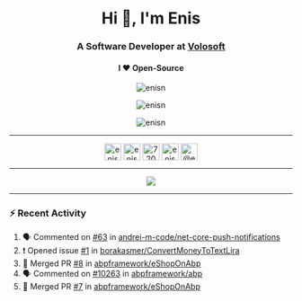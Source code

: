 <h1 align="center">Hi 👋, I'm Enis</h1>
<h3 align="center">A Software Developer at <a href="https://volosoft.com/">Volosoft</a></h3>

<h4 align="center"> I ❤ Open-Source</h4>

<p align="center"> <img src="https://komarev.com/ghpvc/?username=enisn" alt="enisn" /> </p>

<p align="center">
<img src="https://github-readme-stats.vercel.app/api/top-langs/?username=enisn&layout=compact" alt="enisn" />
</p>

<p align="center">
<img src="https://github-readme-stats.vercel.app/api?username=enisn&show_icons=true&count_private=true" alt="enisn" />
</p>

<hr />

<p align="center">
<a href="https://dev.to/enisn" target="blank"><img align="center" src="https://cdn.jsdelivr.net/npm/simple-icons@3.0.1/icons/dev-dot-to.svg" alt="enisn" height="30" width="30" /></a>
<a href="https://twitter.com/enisnecipoglu" target="blank"><img align="center" src="https://cdn.jsdelivr.net/npm/simple-icons@3.0.1/icons/twitter.svg" alt="enisnecipoglu" height="30" width="30" /></a>
<a href="https://stackoverflow.com/users/7200126" target="blank"><img align="center" src="https://cdn.jsdelivr.net/npm/simple-icons@3.0.1/icons/stackoverflow.svg" alt="7200126" height="30" width="30" /></a>
<a href="https://instagram.com/enisnecipoglu" target="blank"><img align="center" src="https://cdn.jsdelivr.net/npm/simple-icons@3.0.1/icons/instagram.svg" alt="enisnecipoglu" height="30" width="30" /></a>
<a href="https://medium.com/@enis.necipoglu" target="blank"><img align="center" src="https://cdn.jsdelivr.net/npm/simple-icons@3.0.1/icons/medium.svg" alt="@enis.necipoglu" height="30" width="30" /></a>
</p>

<hr />

<p align="center">
  <a href="https://spotify-github-profile.vercel.app/api/view?uid=enis.necipoglu&redirect=true">
    <img src="https://spotify-github-profile.vercel.app/api/view?uid=enis.necipoglu&cover_image=true&theme=default" />
  </a>
</p>
<hr />

### :zap: Recent Activity

<!--START_SECTION:activity-->
1. 🗣 Commented on [#63](https://github.com/andrei-m-code/net-core-push-notifications/issues/63) in [andrei-m-code/net-core-push-notifications](https://github.com/andrei-m-code/net-core-push-notifications)
2. ❗️ Opened issue [#1](https://github.com/borakasmer/ConvertMoneyToTextLira/issues/1) in [borakasmer/ConvertMoneyToTextLira](https://github.com/borakasmer/ConvertMoneyToTextLira)
3. 🎉 Merged PR [#8](https://github.com/abpframework/eShopOnAbp/pull/8) in [abpframework/eShopOnAbp](https://github.com/abpframework/eShopOnAbp)
4. 🗣 Commented on [#10263](https://github.com/abpframework/abp/issues/10263) in [abpframework/abp](https://github.com/abpframework/abp)
5. 🎉 Merged PR [#7](https://github.com/abpframework/eShopOnAbp/pull/7) in [abpframework/eShopOnAbp](https://github.com/abpframework/eShopOnAbp)
<!--END_SECTION:activity-->
